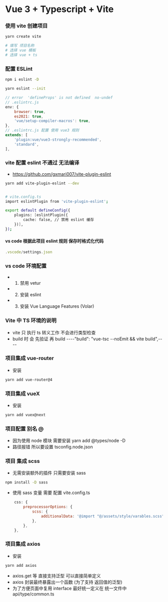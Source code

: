 # Vue 3 + Typescript + Vite

### 使用 vite 创建项目
```sh
yarn create vite

# 填写 项目名称
# 选择 vue 模板
# 选择 vue + ts
```


### 配置 ESLint
```sh
npm i eslint -D

yarn eslint --init

```
```js
// error  'defineProps' is not defined  no-undef
// .eslintrc.js
env: {
    browser: true,
    es2021: true,
    'vue/setup-compiler-macros': true,
},
// .eslintrc.js 配置 使用 vue3 规则
extends: [
    'plugin:vue/vue3-strongly-recommended',
    'standard',
],
```

### vite 配置 eslint 不通过 无法编译
- https://github.com/gxmari007/vite-plugin-eslint
```sh
yarn add vite-plugin-eslint --dev


# vite.config.ts
import eslintPlugin from 'vite-plugin-eslint';

export default defineConfig({
    plugins: [eslintPlugin({
        cache: false, // 禁用 eslint 缓存
    })],
});
```

#### vs code  根据此项目 eslint 规则 保存时格式化代码
```js
.vscode/settings.json
```

### vs code 环境配置
- 1. 禁用 vetur
- 2. 安装 eslint
- 3. 安装 Vue Language Features (Volar)


### Vite 中 TS 环境的说明
- vite 只 执行 ts 转义工作 不会进行类型检查
- build 时  会 先验证 再 build  ----"build": "vue-tsc --noEmit && vite build",----


### 项目集成 vue-router
- 安装
```sh
yarn add vue-router@4
```

### 项目集成 vueX
- 安装
```sh
yarn add vuex@next
```

### 项目配置 别名 @
- 因为使用 node 模块 需要安装 yarn add @types/node -D
- 路径报错 所以要设置 tsconfig.node.json 


### 项目 集成 scss
- 无需安装额外的插件 只需要安装 sass
```sh
npm install -D sass
```
- 使用 sass 变量 需要 配置 vite.config.ts
```js
    css: {
        preprocessorOptions: {
            scss: {
                additionalData: '@import "@/assets/style/varables.scss";',
            },
        },
    },
```

### 项目集成 axios
- 安装
```sh
yarn add axios 
```
- axios.get 等 直接支持泛型 可以直接简单定义
- axios 封装最终暴露出一个函数 (为了支持 返回值的泛型)
- 为了方便页面中复用 interface  最好统一定义在 统一文件中  api/type/common.ts







